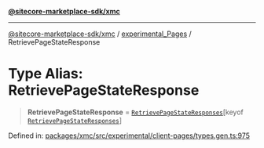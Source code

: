 [**@sitecore-marketplace-sdk/xmc**](../../../../README.md)

***

[@sitecore-marketplace-sdk/xmc](../../../../README.md) / [experimental\_Pages](../README.md) / RetrievePageStateResponse

# Type Alias: RetrievePageStateResponse

> **RetrievePageStateResponse** = [`RetrievePageStateResponses`](RetrievePageStateResponses.md)\[keyof [`RetrievePageStateResponses`](RetrievePageStateResponses.md)\]

Defined in: [packages/xmc/src/experimental/client-pages/types.gen.ts:975](https://github.com/Sitecore/marketplace-sdk/blob/main/packages/xmc/src/experimental/client-pages/types.gen.ts#L975)
